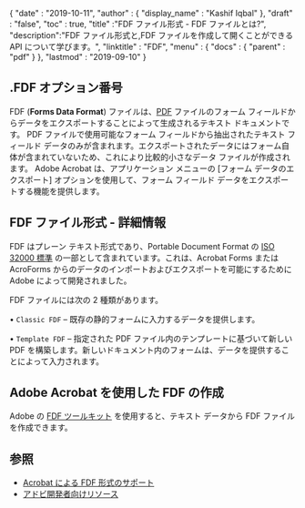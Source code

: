 {
  "date" : "2019-10-11",
  "author" : {
    "display_name" : "Kashif Iqbal"
},
  "draft" : "false",
  "toc" : true,
  "title" :"FDF ファイル形式 - FDF ファイルとは?",
  "description":"FDF ファイル形式と,FDF ファイルを作成して開くことができる API について学びます。",
  "linktitle" : "FDF",
  "menu" : {
    "docs" : {
      "parent" : "pdf"
}
},
  "lastmod" : "2019-09-10"
}

## .FDF オプション番号

FDF (**Forms Data Format**) ファイルは、[PDF](/pdf/) ファイルのフォーム フィールドからデータをエクスポートすることによって生成されるテキスト ドキュメントです。 PDF ファイルで使用可能なフォーム フィールドから抽出されたテキスト フィールド データのみが含まれます。エクスポートされたデータにはフォーム自体が含まれていないため、これにより比較的小さなデータ ファイルが作成されます。 Adobe Acrobat は、アプリケーション メニューの [フォーム データのエクスポート] オプションを使用して、フォーム フィールド データをエクスポートする機能を提供します。

## FDF ファイル形式 - 詳細情報

FDF はプレーン テキスト形式であり、Portable Document Format の [ISO 32000 標準](https://www.iso.org/standard/51502.html) の一部として含まれています。これは、Acrobat Forms または AcroForms からのデータのインポートおよびエクスポートを可能にするために Adobe によって開発されました。

FDF ファイルには次の 2 種類があります。

• `Classic FDF` – 既存の静的フォームに入力するデータを提供します。

• `Template FDF` – 指定された PDF ファイル内のテンプレートに基づいて新しい PDF を構築します。新しいドキュメント内のフォームは、データを提供することによって入力されます。

## Adobe Acrobat を使用した FDF の作成

Adobe の [FDF ツールキット](https://opensource.adobe.com/dc-acrobat-sdk-docs/) を使用すると、テキスト データから FDF ファイルを作成できます。

## 参照 ##

* [Acrobat による FDF 形式のサポート](https://helpx.adobe.com/coldfusion/developing-applications/working-with-documents-charts-and-reports/assembling-pdf-documents/fdf-format-support-for-acroforms.html)
* [アドビ開発者向けリソース](https://opensource.adobe.com/dc-acrobat-sdk-docs/)


